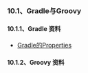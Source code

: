 ### 10.1、Gradle与Groovy


#### 10.1.1、Gradle 资料
- [Gradle的Properties](http://blog.csdn.net/eastlhu/article/details/50206287)


#### 10.1.2、Groovy 资料

